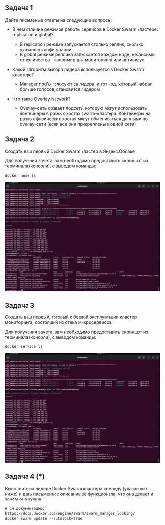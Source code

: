 
## Задача 1

Дайте письменые ответы на следующие вопросы:

- В чём отличие режимов работы сервисов в Docker Swarm кластере: replication и global?
  - В replication режиме запускается столько реплик, сколько указано в конфигурации 
  - В global режиме реплика запускается каждом ноде, незаисимо от количества - например для мониторинга или антивирус

- Какой алгоритм выбора лидера используется в Docker Swarm кластере?
  - Manager nod'ы голосуют за лидера, и тот нод, который набрал больше голосов, становится лидером

- Что такое Overlay Network?
  - Overlay-сеть создает подсеть, которую могут использовать контейнеры в разных хостах swarm-кластера. Контейнеры на разных физических хостах могут обмениваться данными по overlay-сети (если все они прикреплены к одной сети)
  
## Задача 2

Создать ваш первый Docker Swarm кластер в Яндекс.Облаке

Для получения зачета, вам необходимо предоставить скриншот из терминала (консоли), с выводом команды:
```
docker node ls
```

![screen](https://raw.githubusercontent.com/Kylich/devops-netology/main/05-virt-05-docker-swarm/Screen.png)

## Задача 3

Создать ваш первый, готовый к боевой эксплуатации кластер мониторинга, состоящий из стека микросервисов.

Для получения зачета, вам необходимо предоставить скриншот из терминала (консоли), с выводом команды:
```
docker service ls
```

![screen](https://raw.githubusercontent.com/Kylich/devops-netology/main/05-virt-05-docker-swarm/Screen.png)

## Задача 4 (*)

Выполнить на лидере Docker Swarm кластера команду (указанную ниже) и дать письменное описание её функционала, что она делает и зачем она нужна:
```
# см.документацию: https://docs.docker.com/engine/swarm/swarm_manager_locking/
docker swarm update --autolock=true
```
